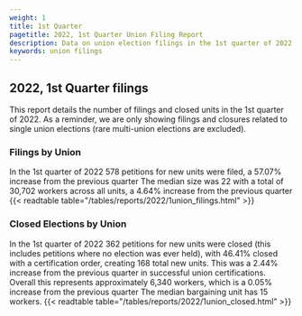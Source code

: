 ```yaml
---
weight: 1
title: 1st Quarter
pagetitle: 2022, 1st Quarter Union Filing Report
description: Data on union election filings in the 1st quarter of 2022
keywords: union filings
---
```


## 2022, 1st Quarter filings

This report details the number of filings and closed units in the 1st quarter of 2022. As a reminder, we are only showing filings and closures related to single union elections (rare multi-union elections are excluded).

### Filings by Union
In the 1st quarter of 2022 578 petitions for new units were filed, a 57.07% increase from the previous quarter The median size was 22 with a total of 30,702 workers across all units, a 4.64% increase from the previous quarter
{{< readtable table="/tables/reports/2022/1union_filings.html" >}}

### Closed Elections by Union
In the 1st quarter of 2022 362 petitions for new units were closed (this includes petitions where no election was ever held), with 46.41% closed with a certification order, creating 168 total new units. This was a 2.44% increase from the previous quarter in successful union certifications. Overall this represents approximately 6,340 workers, which is a 0.05% increase from the previous quarter The median bargaining unit has 15 workers.
{{< readtable table="/tables/reports/2022/1union_closed.html" >}}
